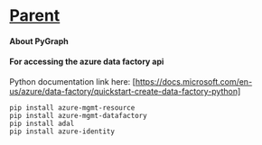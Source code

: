 # [Parent](../README.MD)

#### About PyGraph


#### For accessing the azure data factory api

Python documentation link here: [https://docs.microsoft.com/en-us/azure/data-factory/quickstart-create-data-factory-python]

```angular2html
pip install azure-mgmt-resource
pip install azure-mgmt-datafactory
pip install adal
pip install azure-identity

```


